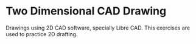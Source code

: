 # Two Dimensional CAD Drawing

Drawings using 2D CAD software, specially Libre CAD.
This exercises are used to practice 2D drafting. 
